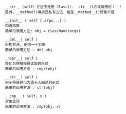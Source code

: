     __str__（self）方法不是用 Class().__str__()方式调用的！！！
    另外，__method()确实是私有方法，但是__method__()好像不是

    __init__ ( self [,args...] )
    构造函数
    简单的调用方法: obj = className(args)

    __del__( self )
    析构方法, 删除一个对象
    简单的调用方法 : del obj

    _repr__( self )
    转化为供解释器读取的形式
    简单的调用方法 : repr(obj)

    __str__( self )
    用于将值转化为适于人阅读的形式
    简单的调用方法 : str(obj)

    __cmp__ ( self, x )
    对象比较
    简单的调用方法 : cmp(obj, x)